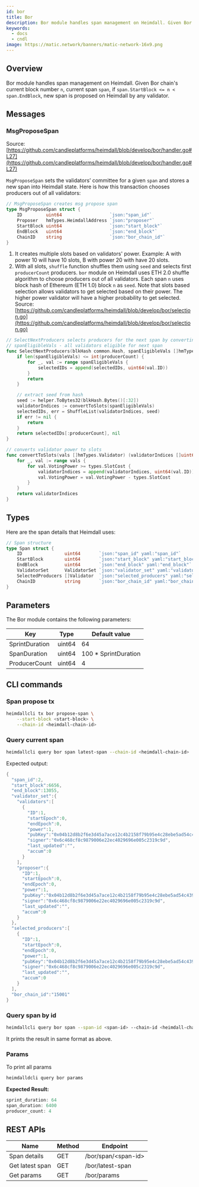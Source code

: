 ```yaml
---
id: bor
title: Bor
description: Bor module handles span management on Heimdall. Given Bor chain's current block number `n`, current span `span`, if `span.StartBlock <= n < span.EndBlock` , new span is proposed on Heimdall by any validator.
keywords:
  - docs
  - cndl
image: https://matic.network/banners/matic-network-16x9.png 
---
```

## Overview

Bor module handles span management on Heimdall. Given Bor chain's current block number `n`, current span `span`, if `span.StartBlock <= n < span.EndBlock`, new span is proposed on Heimdall by any validator.

## Messages

### MsgProposeSpan

Source:  [https://github.com/candleplatforms/heimdall/blob/develop/bor/handler.go#L27](https://github.com/candleplatforms/heimdall/blob/develop/bor/handler.go#L27)

`MsgProposeSpan` sets the validators’ committee for a given `span` and stores a new span into Heimdall state. Here is how this transaction chooses producers out of all validators:

```go
// MsgProposeSpan creates msg propose span
type MsgProposeSpan struct {
	ID         uint64                  `json:"span_id"`
	Proposer   hmTypes.HeimdallAddress `json:"proposer"`
	StartBlock uint64                  `json:"start_block"`
	EndBlock   uint64                  `json:"end_block"`
	ChainID    string                  `json:"bor_chain_id"`
}
```

1. It creates multiple slots based on validators' power. Example: A with power 10 will have 10 slots, B with power 20 with have 20 slots.
2. With all slots, `shuffle` function shuffles them using `seed` and selects first `producerCount` producers.  `bor` module on Heimdall uses ETH 2.0 shuffle algorithm to choose producers out of all validators. Each span `n` uses block hash of Ethereum (ETH 1.0) block `n`  as `seed`. Note that slots based selection allows validators to get selected based on their power. The higher power validator will have a higher probability to get selected. Source: [https://github.com/candleplatforms/heimdall/blob/develop/bor/selection.go](https://github.com/candleplatforms/heimdall/blob/develop/bor/selection.go)

```go
// SelectNextProducers selects producers for the next span by converting power to slots
// spanEligibleVals - all validators eligible for next span
func SelectNextProducers(blkHash common.Hash, spanEligibleVals []hmTypes.Validator, producerCount uint64) (selectedIDs []uint64, err error) {
	if len(spanEligibleVals) <= int(producerCount) {
		for _, val := range spanEligibleVals {
			selectedIDs = append(selectedIDs, uint64(val.ID))
		}
		return
	}

	// extract seed from hash
	seed := helper.ToBytes32(blkHash.Bytes()[:32])
	validatorIndices := convertToSlots(spanEligibleVals)
	selectedIDs, err = ShuffleList(validatorIndices, seed)
	if err != nil {
		return
	}
	return selectedIDs[:producerCount], nil
}

// converts validator power to slots
func convertToSlots(vals []hmTypes.Validator) (validatorIndices []uint64) {
	for _, val := range vals {
		for val.VotingPower >= types.SlotCost {
			validatorIndices = append(validatorIndices, uint64(val.ID))
			val.VotingPower = val.VotingPower - types.SlotCost
		}
	}
	return validatorIndices
}
```

## Types

Here are the span details that Heimdall uses:

```go
// Span structure
type Span struct {
	ID                uint64       `json:"span_id" yaml:"span_id"`
	StartBlock        uint64       `json:"start_block" yaml:"start_block"`
	EndBlock          uint64       `json:"end_block" yaml:"end_block"`
	ValidatorSet      ValidatorSet `json:"validator_set" yaml:"validator_set"`
	SelectedProducers []Validator  `json:"selected_producers" yaml:"selected_producers"`
	ChainID           string       `json:"bor_chain_id" yaml:"bor_chain_id"`
}
```

## **Parameters**

The Bor module contains the following parameters:

|Key                   |Type  |Default value     |
|----------------------|------|------------------|
|SprintDuration        |uint64|64                |
|SpanDuration          |uint64|100 * SprintDuration|
|ProducerCount         |uint64|4                 |


## CLI commands

### Span propose tx

```bash
heimdallcli tx bor propose-span \
	--start-block <start-block> \
	--chain-id <heimdall-chain-id>
```

### Query current span

```bash
heimdallcli query bor span latest-span --chain-id <heimdall-chain-id>
```

Expected output:

```go
{
  "span_id":2,
  "start_block":6656,
  "end_block":13055,
  "validator_set":{
    "validators":[
      {
        "ID":1,
        "startEpoch":0,
        "endEpoch":0,
        "power":1,
        "pubKey":"0x04b12d8b2f6e3d45a7ace12c4b2158f79b95e4c28ebe5ad54c439be9431d7fc9dc1164210bf6a5c3b8523528b931e772c86a307e8cff4b725e6b4a77d21417bf19",
        "signer":"0x6c468cf8c9879006e22ec4029696e005c2319c9d",
        "last_updated":"",
        "accum":0
      }
    ],
    "proposer":{
      "ID":1,
      "startEpoch":0,
      "endEpoch":0,
      "power":1,
      "pubKey":"0x04b12d8b2f6e3d45a7ace12c4b2158f79b95e4c28ebe5ad54c439be9431d7fc9dc1164210bf6a5c3b8523528b931e772c86a307e8cff4b725e6b4a77d21417bf19",
      "signer":"0x6c468cf8c9879006e22ec4029696e005c2319c9d",
      "last_updated":"",
      "accum":0
    }
  },
  "selected_producers":[
    {
      "ID":1,
      "startEpoch":0,
      "endEpoch":0,
      "power":1,
      "pubKey":"0x04b12d8b2f6e3d45a7ace12c4b2158f79b95e4c28ebe5ad54c439be9431d7fc9dc1164210bf6a5c3b8523528b931e772c86a307e8cff4b725e6b4a77d21417bf19",
      "signer":"0x6c468cf8c9879006e22ec4029696e005c2319c9d",
      "last_updated":"",
      "accum":0
    }
  ],
  "bor_chain_id":"15001"
}
```

### Query span by id

```bash
heimdallcli query bor span --span-id <span-id> --chain-id <heimdall-chain-id>
```

It prints the result in same format as above.

### Params

To print all params

```go
heimdalldcli query bor params
```

**Expected Result:**

```go
sprint_duration: 64
span_duration: 6400
producer_count: 4
```

## REST APIs

|Name                  |Method|Endpoint          |
|----------------------|------|------------------|
|Span details          |GET   |/bor/span/<span-id\>|
|Get latest span       |GET   |/bor/latest-span  |
|Get params            |GET   |/bor/params       |
